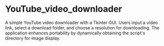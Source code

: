 # YouTube_video_downloader
 A simple YouTube video downloader with a Tkinter GUI. Users input a video link, select a download folder, and choose a resolution for downloading. The application enhances portability by dynamically obtaining the script's directory for image display.
